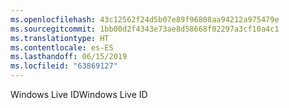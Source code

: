 ```yaml
---
ms.openlocfilehash: 43c12562f24d5b07e89f96808aa94212a975479e
ms.sourcegitcommit: 1bb00d2f4343e73ae8d58668f02297a3cf10a4c1
ms.translationtype: HT
ms.contentlocale: es-ES
ms.lasthandoff: 06/15/2019
ms.locfileid: "63869127"
---
```

<span data-ttu-id="5783d-101">Windows Live ID</span><span class="sxs-lookup"><span data-stu-id="5783d-101">Windows Live ID</span></span>